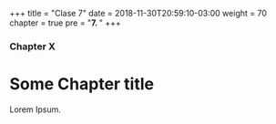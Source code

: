 +++
title = "Clase 7"
date = 2018-11-30T20:59:10-03:00
weight = 70
chapter = true
pre = "<b>7. </b>"
+++

### Chapter X

# Some Chapter title

Lorem Ipsum.
